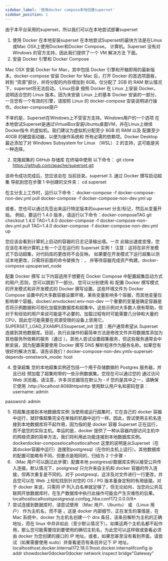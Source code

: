 ```yaml
---
sidebar_label: '使用docker compose本地创建superset'
sidebar_position: 1
---
```

由于本平台采用的superset，所以我们可以在本地尝试部署superset
1.	使用 Docker 在本地安装superset
在本地尝试Superset的最快方法是在Linux或Mac OSX上使用Docker和Docker Compose。 计算机。Superset 没有对 Windows 的官方支持，因此我们提供了一个 VM 解决方法 下面。
1. 安装 Docker 引擎和 Docker Compose

Mac OSX
安装 Docker for Mac，其中包括 Docker 引擎和开箱即用的最新版本。docker-compose
安装 Docker for Mac 后，打开 Docker 的首选项面板，转到 “资源”部分，并将分配的内存增加到 6GB。仅分配了 2GB 的 RAM 默认情况下，superset将无法启动。
Linux目录
按照 Docker 在 Linux 上安装 Docker。 说明适合您的 Linux 版本。因为未安装 Linux 上的基本 Docker 安装的一部分，一旦您有一个有效的引擎，请按照 Linux 的 docker-compose 安装说明进行操作。docker-compose窗户

不幸的是，Superset在Windows上不受官方支持。Windows用户的一个选项 在本地尝试Superset是通过VirtualBox安装Ubuntu桌面VM，并在Linux上继续Docker指令 的虚拟机。我们建议为虚拟机分配至少 8GB 的 RAM 以及 配置至少 40GB 的硬盘驱动器，以便为操作系统和 所有必需的依赖项。Docker Desktop 最近添加了对 Windows Subsystem for Linux （WSL） 2 的支持，这可能是另一种选择。

2. 克隆超集的 GitHub 存储库
在终端中使用 以下命令：
git clone https://github.com/apache/superset.git

该命令成功完成后，您应该会在 当前目录。superset
3. 通过 Docker 撰写启动超集
导航到您在步骤 1 中创建的文件夹：
cd superset


在主分支上工作时，运行以下命令：
docker-compose -f docker-compose-non-dev.yml pull
docker-compose -f docker-compose-non-dev.yml up

或者，您也可以通过先签出来运行特定版本的superset 分支/标记，然后从变量开始。 例如，要运行 1.4.0 版本，请运行以下命令：docker-composeTAG
git checkout 1.4.0
TAG=1.4.0 docker-compose -f docker-compose-non-dev.yml pull
TAG=1.4.0 docker-compose -f docker-compose-non-dev.yml up

您应该会看到计算机上启动的容器的日志记录输出墙。一次 此输出速度变慢，您应该在本地计算机上有一个正在运行的 Superset 实例！
注意：这将在非开发模式下启动超集，对代码库的更改将不会反映。 如果要在开发模式下运行超集以测试本地更改，只需将前面的命令替换为：， 并等待容器完成资产构建。docker-compose upsuperset_node

配置 Docker 撰写
以下内容适用于想要在 Docker Compose 中配置超集启动方式的用户;否则，您可以跳到下一部分。
您可以分别使用 和 配置 Docker 撰写模式的开发模式和非开发模式的 Docker 撰写设置。这些环境文件为 Docker Compose 设置中的大多数容器设置环境，某些变量影响多个容器，而其他变量仅影响单个容器。docker/.envdocker/.env-non-dev
一个重要的变量是确定容器是否将示例数据和可视化加载到数据库和超集中。这些示例对大多数人很有帮助，但对于有经验的用户来说可能是不必要的。加载过程有时可能需要几分钟和大量的 CPU，因此您可能需要在资源受限的设备上禁用它。SUPERSET_LOAD_EXAMPLESsuperset_init
注意：用户通常希望从 Superset 连接到其他数据库。目前，执行此操作的最简单方法是修改文件并将数据库添加为其他服务所依赖的服务（通过 ）。其他人尝试设置超集服务，但这些服务通常会中断安装，因为配置需要使用 Docker 撰写 DNS 解析程序作为服务名称。如果您有很好的解决方案，请告诉我们！docker-compose-non-dev.ymlx-superset-depends-onnetwork_mode: host

4. 登录超集
您的本地超集实例还包括一个用于存储数据的 Postgres 服务器，并且已经 预加载了超集附带的一些示例数据集。您现在可以通过您的 通过访问 Web 浏览器。请注意，许多浏览器现在默认为 - if 您的是其中之一，请确保它使用 .http://localhost:8088httpshttp
使用默认用户名和密码登录：
username: admin

password: admin

5. 将超集连接到本地数据库实例
当使用或运行超集时，它在自己的 docker 容器中运行，就好像超集完全在单独的机器中运行一样。因此，尝试使用主机名连接到本地数据库将不起作用，因为指的是 docker 容器 Superset 正在运行，而不是您的实际主机。幸运的是，docker 提供了一种从容器内部访问主机中的网络资源的简单方法，我们将利用此功能连接到本地数据库实例。dockerdocker-composelocalhostlocalhost
这里的说明是从Superset（在其docker容器中运行）连接到postgresql（在你的主机上运行）。其他数据库的配置可能略有不同，但要点是相同的，归结为 2 个步骤 -
1.	（Mac 用户可以跳过此步骤）配置本地 postgresql/数据库实例以接受公共传入连接。默认情况下，postgresql 只允许来自主机和 docker 容器的传入连接，但再次重复是不同的。对于 postgresql，这涉及对文件进行一行更改，并且您可以在 Web 上轻松找到针对您的 OS / PG 版本量身定制的有用链接。对于 docker 来说，只需将 IP 列入白名单就足够了，但无论如何，当您向公共互联网开放数据库时，在生产数据库中执行此操作可能会产生灾难性的后果。localhostlocalhostspostgresql.confpg_hba.conf172.0.0.0/8*
2.	尝试连接到数据库时，请尝试使用 （Mac 用户、Ubuntu） 或 （Linux 用户） 作为主机名，而不是 。这是 docker 内部细节，正在发生的事情是，在 Mac 系统中，docker 为主机名创建一个 dns 条目，该条目解析为主机的正确地址，而在 linux 中并非如此（至少默认情况下）。如果这两个主机名都不起作用，那么您可能需要找到要使用的确切主机名，为此您可以这样做或查看必须由 docker 为您创建的接口的 IP 地址。或者，如果您甚至没有看到界面，请尝试（如果需要使用 sudo）并查看是否有条目并记下 IP 地址。
localhosthost.docker.internal172.18.0.1host.docker.internalifconfig
ip addr showdocker0docker0docker network inspect bridge"Gateway"
